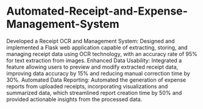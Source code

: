 # Automated-Receipt-and-Expense-Management-System
Developed a Receipt OCR and Management System: Designed and implemented a Flask web application capable of extracting, storing, and managing receipt data using OCR technology, with an accuracy rate of 95% for text extraction from images.
Enhanced Data Usability: Integrated a feature allowing users to preview and modify extracted receipt data, improving data accuracy by 15% and reducing manual correction time by 30%.
Automated Data Reporting: Automated the generation of expense reports from uploaded receipts, incorporating visualizations and summarized data, which streamlined report creation time by 50% and provided actionable insights from the processed data.
